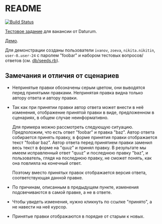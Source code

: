 # README

[![Build Status](https://travis-ci.org/smaximov/questions-service.svg?branch=master)](https://travis-ci.org/smaximov/questions-service)

[Тестовое задание](http://antons-first-site-ddc360.webflow.io/)
для вакансии от Daturum.

[Демо](https://glacial-coast-40310.herokuapp.com/).

Для демонстрации созданы пользователи `ivanov`, `zoeva`, `nikita.nikitin`, `user-0`..`user-24` с
паролем "foobar" и набором тестовых вопросов/ответов (см. [db/seeds.rb](db/seeds.rb)).

## Замечания и отличия от сценариев

* Непринятые правки обозначены серым цветом, они выводятся перед принятыми правками.
  Непринятая правка видна только автору ответа и автору правки.

* Так как при принятии правки автор ответа может внести в неё изменения,
  отображение принятой правки в виде, предложенном в сценариях, в общем случае неинформативно.

  Для примера можно рассмотреть следующую ситуацию. Предположим, что есть ответ "foobar" и правка
  "baz". Автор ответа собирается принять правку, в форме принятия правки отображается текст
  "foobar baz". Автор ответа перед принятием правки заменил весь текст в форме на "quuz" и принял
  правку. В результате мы имеем исправленный ответ "quuz" и последнюю правку "baz", и пользователь,
  глядя на последнюю правку, не сможет понять, как она повлияла на конечный ответ.

  Поэтому вместо *принятых* правок отображается версия ответа, соответствующая данной правке.

* По причинам, описанным в предыдущем пункте, изменения подсвечиваются в самой правке, а не в ответе.

* Чтобы увидеть изменения, нужно кликнуть по ссылке "принято", а не навести на неё курсор.

* Принятые правки отображаются в порядке от старым к новых.
